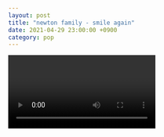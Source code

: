 ```yaml
---
layout: post
title: "newton family - smile again"
date: 2021-04-29 23:00:00 +0900
category: pop
---
```


<div class="video-container">
    <video id="player" class="video-js vjs-default-skin vjs-big-play-centered" data-json="/public/json/pop/newton family - smile again.json"></video>
</div>

```
```